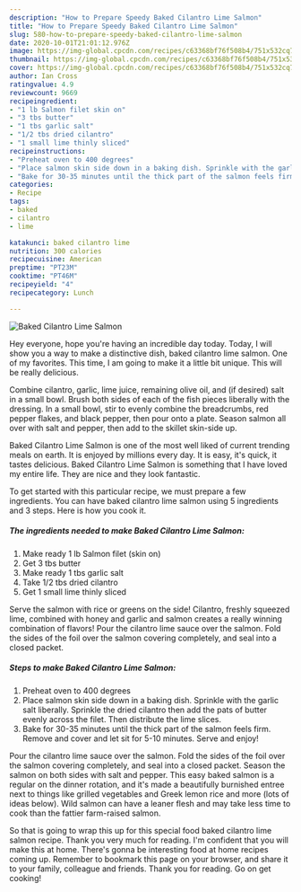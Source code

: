 ```yaml
---
description: "How to Prepare Speedy Baked Cilantro Lime Salmon"
title: "How to Prepare Speedy Baked Cilantro Lime Salmon"
slug: 580-how-to-prepare-speedy-baked-cilantro-lime-salmon
date: 2020-10-01T21:01:12.976Z
image: https://img-global.cpcdn.com/recipes/c63368bf76f508b4/751x532cq70/baked-cilantro-lime-salmon-recipe-main-photo.jpg
thumbnail: https://img-global.cpcdn.com/recipes/c63368bf76f508b4/751x532cq70/baked-cilantro-lime-salmon-recipe-main-photo.jpg
cover: https://img-global.cpcdn.com/recipes/c63368bf76f508b4/751x532cq70/baked-cilantro-lime-salmon-recipe-main-photo.jpg
author: Ian Cross
ratingvalue: 4.9
reviewcount: 9669
recipeingredient:
- "1 lb Salmon filet skin on"
- "3 tbs butter"
- "1 tbs garlic salt"
- "1/2 tbs dried cilantro"
- "1 small lime thinly sliced"
recipeinstructions:
- "Preheat oven to 400 degrees"
- "Place salmon skin side down in a baking dish. Sprinkle with the garlic salt liberally. Sprinkle the dried cilantro then add the pats of butter evenly across the filet. Then distribute the lime slices."
- "Bake for 30-35 minutes until the thick part of the salmon feels firm. Remove and cover and let sit for 5-10 minutes. Serve and enjoy!"
categories:
- Recipe
tags:
- baked
- cilantro
- lime

katakunci: baked cilantro lime 
nutrition: 300 calories
recipecuisine: American
preptime: "PT23M"
cooktime: "PT46M"
recipeyield: "4"
recipecategory: Lunch

---
```



![Baked Cilantro Lime Salmon](https://img-global.cpcdn.com/recipes/c63368bf76f508b4/751x532cq70/baked-cilantro-lime-salmon-recipe-main-photo.jpg)

Hey everyone, hope you're having an incredible day today. Today, I will show you a way to make a distinctive dish, baked cilantro lime salmon. One of my favorites. This time, I am going to make it a little bit unique. This will be really delicious.

Combine cilantro, garlic, lime juice, remaining olive oil, and (if desired) salt in a small bowl. Brush both sides of each of the fish pieces liberally with the dressing. In a small bowl, stir to evenly combine the breadcrumbs, red pepper flakes, and black pepper, then pour onto a plate. Season salmon all over with salt and pepper, then add to the skillet skin-side up.

Baked Cilantro Lime Salmon is one of the most well liked of current trending meals on earth. It is enjoyed by millions every day. It is easy, it's quick, it tastes delicious. Baked Cilantro Lime Salmon is something that I have loved my entire life. They are nice and they look fantastic.


To get started with this particular recipe, we must prepare a few ingredients. You can have baked cilantro lime salmon using 5 ingredients and 3 steps. Here is how you cook it.

<!--inarticleads1-->

##### The ingredients needed to make Baked Cilantro Lime Salmon:

1. Make ready 1 lb Salmon filet (skin on)
1. Get 3 tbs butter
1. Make ready 1 tbs garlic salt
1. Take 1/2 tbs dried cilantro
1. Get 1 small lime thinly sliced


Serve the salmon with rice or greens on the side! Cilantro, freshly squeezed lime, combined with honey and garlic and salmon creates a really winning combination of flavors! Pour the cilantro lime sauce over the salmon. Fold the sides of the foil over the salmon covering completely, and seal into a closed packet. 

<!--inarticleads2-->

##### Steps to make Baked Cilantro Lime Salmon:

1. Preheat oven to 400 degrees
1. Place salmon skin side down in a baking dish. Sprinkle with the garlic salt liberally. Sprinkle the dried cilantro then add the pats of butter evenly across the filet. Then distribute the lime slices.
1. Bake for 30-35 minutes until the thick part of the salmon feels firm. Remove and cover and let sit for 5-10 minutes. Serve and enjoy!


Pour the cilantro lime sauce over the salmon. Fold the sides of the foil over the salmon covering completely, and seal into a closed packet. Season the salmon on both sides with salt and pepper. This easy baked salmon is a regular on the dinner rotation, and it&#39;s made a beautifully burnished entree next to things like grilled vegetables and Greek lemon rice and more (lots of ideas below). Wild salmon can have a leaner flesh and may take less time to cook than the fattier farm-raised salmon. 

So that is going to wrap this up for this special food baked cilantro lime salmon recipe. Thank you very much for reading. I'm confident that you will make this at home. There's gonna be interesting food at home recipes coming up. Remember to bookmark this page on your browser, and share it to your family, colleague and friends. Thank you for reading. Go on get cooking!
